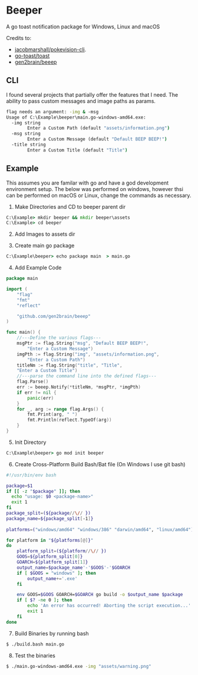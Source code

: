 # Beeper

A go toast notification package for Windows, Linux and macOS

Credits to:
- [jacobmarshall/pokevision-cli](https://github.com/jacobmarshall/pokevision-cli).
- [go-toast/toast](https://github.com/go-toast/toast)
- [gen2brain/beeep](https://github.com/gen2brain/beeep)

## CLI

I found several projects that partially offer the features that I need. The ability to pass custom messages and image paths as params. 


```cmd
flag needs an argument: -img & -msg
Usage of C:\Example\beeper\main.go-windows-amd64.exe:
  -img string
        Enter a Custom Path (default "assets/information.png")
  -msg string
        Enter a Custom Message (default "Default BEEP BEEP!")
  -title string
        Enter a Custom Title (default "Title")

```

## Example
This assumes you are familar with go and have a god development environment setup. The below was performed on windows, however thsi can be performed on macOS or Linux, change the commands as necessary. 

1. Make Directories and CD to beeper parent dir
```cmd
C:\Example> mkdir beeper && mkdir beeper\assets
C:\Example> cd beeper
```

2. Add Images to assets dir

3. Create main go package
```cmd
C:\Example\beeper> echo package main  > main.go
```

4. Add Example Code
```go
package main

import (
	"flag"
	"fmt"
	"reflect"

	"github.com/gen2brain/beeep"
)

func main() {
	//---Define the various flags---
	msgPtr := flag.String("msg", "Default BEEP BEEP!",
		"Enter a Custom Message")
	imgPth := flag.String("img", "assets/information.png",
		"Enter a Custom Path")
    titleNm := flag.String("title", "Title",
    "Enter a Custom Title")
	//---parse the command line into the defined flags---
	flag.Parse()
	err := beeep.Notify(*titleNm, *msgPtr, *imgPth)
	if err != nil {
		panic(err)
	}
	for _, arg := range flag.Args() {
		fmt.Print(arg, " ")
		fmt.Println(reflect.TypeOf(arg))
	}
}
```

5. Init Directory
```cmd
C:\Example\beeper> go mod init beeper
```

6. Create Cross-Platform Build Bash/Bat file (On Windows I use git bash)
```bash
#!/usr/bin/env bash

package=$1
if [[ -z "$package" ]]; then
  echo "usage: $0 <package-name>"
  exit 1
fi
package_split=(${package//\// })
package_name=${package_split[-1]}
	
platforms=("windows/amd64" "windows/386" "darwin/amd64", "linux/amd64")

for platform in "${platforms[@]}"
do
	platform_split=(${platform//\// })
	GOOS=${platform_split[0]}
	GOARCH=${platform_split[1]}
	output_name=$package_name'-'$GOOS'-'$GOARCH
	if [ $GOOS = "windows" ]; then
		output_name+='.exe'
	fi	

	env GOOS=$GOOS GOARCH=$GOARCH go build -o $output_name $package
	if [ $? -ne 0 ]; then
   		echo 'An error has occurred! Aborting the script execution...'
		exit 1
	fi
done
```

7. Build Binaries by running bash
```bash
$ ./build.bash main.go
```

8. Test the binaries
```bash
$ ./main.go-windows-amd64.exe -img "assets/warning.png"
```